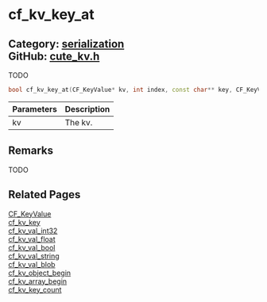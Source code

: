 [](../header.md ':include')

# cf_kv_key_at

Category: [serialization](/api_reference?id=serialization)  
GitHub: [cute_kv.h](https://github.com/RandyGaul/cute_framework/blob/master/include/cute_kv.h)  
---

TODO

```cpp
bool cf_kv_key_at(CF_KeyValue* kv, int index, const char** key, CF_KeyValueType* type);
```

Parameters | Description
--- | ---
kv | The kv.

## Remarks

TODO

## Related Pages

[CF_KeyValue](/serialization/cf_keyvalue.md)  
[cf_kv_key](/serialization/cf_kv_key.md)  
[cf_kv_val_int32](/serialization/cf_kv_val_int32.md)  
[cf_kv_val_float](/serialization/cf_kv_val_float.md)  
[cf_kv_val_bool](/serialization/cf_kv_val_bool.md)  
[cf_kv_val_string](/serialization/cf_kv_val_string.md)  
[cf_kv_val_blob](/serialization/cf_kv_val_blob.md)  
[cf_kv_object_begin](/serialization/cf_kv_object_begin.md)  
[cf_kv_array_begin](/serialization/cf_kv_array_begin.md)  
[cf_kv_key_count](/serialization/cf_kv_key_count.md)  
